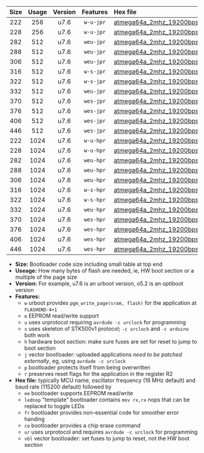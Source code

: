 |Size|Usage|Version|Features|Hex file|
|:-:|:-:|:-:|:-:|:--|
|222|256|u7.6|`w-u-jpr`|[atmega64a_2mhz_19200bps_ur_vbl.hex](https://raw.githubusercontent.com/stefanrueger/urboot/main//atmega64a_2mhz_19200bps_ur_vbl.hex)|
|228|256|u7.6|`w-u-jpr`|[atmega64a_2mhz_19200bps_lednop_ur_vbl.hex](https://raw.githubusercontent.com/stefanrueger/urboot/main//atmega64a_2mhz_19200bps_lednop_ur_vbl.hex)|
|282|512|u7.6|`weu-jpr`|[atmega64a_2mhz_19200bps_ee_ur_vbl.hex](https://raw.githubusercontent.com/stefanrueger/urboot/main//atmega64a_2mhz_19200bps_ee_ur_vbl.hex)|
|288|512|u7.6|`weu-jpr`|[atmega64a_2mhz_19200bps_ee_lednop_ur_vbl.hex](https://raw.githubusercontent.com/stefanrueger/urboot/main//atmega64a_2mhz_19200bps_ee_lednop_ur_vbl.hex)|
|306|512|u7.6|`weu-jpr`|[atmega64a_2mhz_19200bps_ee_lednop_fr_ur_vbl.hex](https://raw.githubusercontent.com/stefanrueger/urboot/main//atmega64a_2mhz_19200bps_ee_lednop_fr_ur_vbl.hex)|
|316|512|u7.6|`w-s-jpr`|[atmega64a_2mhz_19200bps_vbl.hex](https://raw.githubusercontent.com/stefanrueger/urboot/main//atmega64a_2mhz_19200bps_vbl.hex)|
|322|512|u7.6|`w-s-jpr`|[atmega64a_2mhz_19200bps_lednop_vbl.hex](https://raw.githubusercontent.com/stefanrueger/urboot/main//atmega64a_2mhz_19200bps_lednop_vbl.hex)|
|332|512|u7.6|`weu-jpr`|[atmega64a_2mhz_19200bps_ee_lednop_fr_ce_ur_vbl.hex](https://raw.githubusercontent.com/stefanrueger/urboot/main//atmega64a_2mhz_19200bps_ee_lednop_fr_ce_ur_vbl.hex)|
|370|512|u7.6|`wes-jpr`|[atmega64a_2mhz_19200bps_ee_vbl.hex](https://raw.githubusercontent.com/stefanrueger/urboot/main//atmega64a_2mhz_19200bps_ee_vbl.hex)|
|376|512|u7.6|`wes-jpr`|[atmega64a_2mhz_19200bps_ee_lednop_vbl.hex](https://raw.githubusercontent.com/stefanrueger/urboot/main//atmega64a_2mhz_19200bps_ee_lednop_vbl.hex)|
|406|512|u7.6|`wes-jpr`|[atmega64a_2mhz_19200bps_ee_lednop_fr_vbl.hex](https://raw.githubusercontent.com/stefanrueger/urboot/main//atmega64a_2mhz_19200bps_ee_lednop_fr_vbl.hex)|
|446|512|u7.6|`wes-jpr`|[atmega64a_2mhz_19200bps_ee_lednop_fr_ce_vbl.hex](https://raw.githubusercontent.com/stefanrueger/urboot/main//atmega64a_2mhz_19200bps_ee_lednop_fr_ce_vbl.hex)|
|222|1024|u7.6|`w-u-hpr`|[atmega64a_2mhz_19200bps_ur.hex](https://raw.githubusercontent.com/stefanrueger/urboot/main//atmega64a_2mhz_19200bps_ur.hex)|
|228|1024|u7.6|`w-u-hpr`|[atmega64a_2mhz_19200bps_lednop_ur.hex](https://raw.githubusercontent.com/stefanrueger/urboot/main//atmega64a_2mhz_19200bps_lednop_ur.hex)|
|282|1024|u7.6|`weu-hpr`|[atmega64a_2mhz_19200bps_ee_ur.hex](https://raw.githubusercontent.com/stefanrueger/urboot/main//atmega64a_2mhz_19200bps_ee_ur.hex)|
|288|1024|u7.6|`weu-hpr`|[atmega64a_2mhz_19200bps_ee_lednop_ur.hex](https://raw.githubusercontent.com/stefanrueger/urboot/main//atmega64a_2mhz_19200bps_ee_lednop_ur.hex)|
|306|1024|u7.6|`weu-hpr`|[atmega64a_2mhz_19200bps_ee_lednop_fr_ur.hex](https://raw.githubusercontent.com/stefanrueger/urboot/main//atmega64a_2mhz_19200bps_ee_lednop_fr_ur.hex)|
|316|1024|u7.6|`w-s-hpr`|[atmega64a_2mhz_19200bps.hex](https://raw.githubusercontent.com/stefanrueger/urboot/main//atmega64a_2mhz_19200bps.hex)|
|322|1024|u7.6|`w-s-hpr`|[atmega64a_2mhz_19200bps_lednop.hex](https://raw.githubusercontent.com/stefanrueger/urboot/main//atmega64a_2mhz_19200bps_lednop.hex)|
|332|1024|u7.6|`weu-hpr`|[atmega64a_2mhz_19200bps_ee_lednop_fr_ce_ur.hex](https://raw.githubusercontent.com/stefanrueger/urboot/main//atmega64a_2mhz_19200bps_ee_lednop_fr_ce_ur.hex)|
|370|1024|u7.6|`wes-hpr`|[atmega64a_2mhz_19200bps_ee.hex](https://raw.githubusercontent.com/stefanrueger/urboot/main//atmega64a_2mhz_19200bps_ee.hex)|
|376|1024|u7.6|`wes-hpr`|[atmega64a_2mhz_19200bps_ee_lednop.hex](https://raw.githubusercontent.com/stefanrueger/urboot/main//atmega64a_2mhz_19200bps_ee_lednop.hex)|
|406|1024|u7.6|`wes-hpr`|[atmega64a_2mhz_19200bps_ee_lednop_fr.hex](https://raw.githubusercontent.com/stefanrueger/urboot/main//atmega64a_2mhz_19200bps_ee_lednop_fr.hex)|
|446|1024|u7.6|`wes-hpr`|[atmega64a_2mhz_19200bps_ee_lednop_fr_ce.hex](https://raw.githubusercontent.com/stefanrueger/urboot/main//atmega64a_2mhz_19200bps_ee_lednop_fr_ce.hex)|

- **Size:** Bootloader code size including small table at top end
- **Useage:** How many bytes of flash are needed, ie, HW boot section or a multiple of the page size
- **Version:** For example, u7.6 is an urboot version, o5.2 is an optiboot version
- **Features:**
  + `w` urboot provides `pgm_write_page(sram, flash)` for the application at `FLASHEND-4+1`
  + `e` EEPROM read/write support
  + `u` uses urprotocol requiring `avrdude -c urclock` for programming
  + `s` uses skeleton of STK500v1 protocol; `-c urclock` and `-c arduino` both work
  + `h` hardware boot section: make sure fuses are set for reset to jump to boot section
  + `j` vector bootloader: uploaded applications *need to be patched externally*, eg, using `avrdude -c urclock`
  + `p` bootloader protects itself from being overwritten
  + `r` preserves reset flags for the application in the register R2
- **Hex file:** typically MCU name, oscillator frequency (16 MHz default) and baud rate (115200 default) followed by
  + `ee` bootloader supports EEPROM read/write
  + `lednop` "template" bootloader contains `mov rx,rx` nops that can be replaced to toggle LEDs
  + `fr` bootloader provides non-essential code for smoother error handing
  + `ce` bootloader provides a chip erase command
  + `ur` uses urprotocol and requires `avrdude -c urclock` for programming
  + `vbl` vector bootloader: set fuses to jump to reset, not the HW boot section

